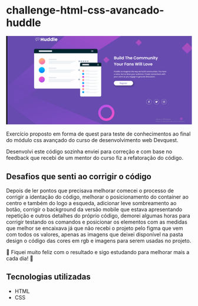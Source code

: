 # challenge-html-css-avancado-huddle
[<img src="./src/image/gif-readme/projeto-hudlle.gif" alt="gif do resultado do projeto ">](https://oiangelica.github.io/challenge-html-css-avancado-huddle/)
<p> Exercício proposto em forma de quest para teste de conhecimentos ao final do módulo css avançado do curso de desenvolvimento web Devquest. </p>
<p>Desenvolvi este código sozinha enviei para correção e com base no feedback que recebi de um mentor do curso fiz a refatoração do código. </p>

## Desafios que senti ao corrigir o código 
Depois de ler pontos que precisava melhorar comecei o processo de corrigir a identação do código, melhorar o posicionamento do container ao centro e também do logo a esqueda, adicionar leve sombreamento ao botão, corrigir o background da versão mobile que estava apresentando repetição e outros detalhes do próprio código, demorei algumas horas para corrigir testando os comandos e posicionar os elementos com as medidas que melhor se encaixava já que não recebi o projeto pelo figma que vem com todos os valores, apenas as imagens que deixei disponível na pasta design o código das cores em rgb e imagens para serem usadas no projeto.

<p>🚀 Fiquei muito feliz com o resultado e sigo estudando para melhorar mais a cada dia! 🚀 </p>




## Tecnologias utilizadas
- HTML
- CSS
